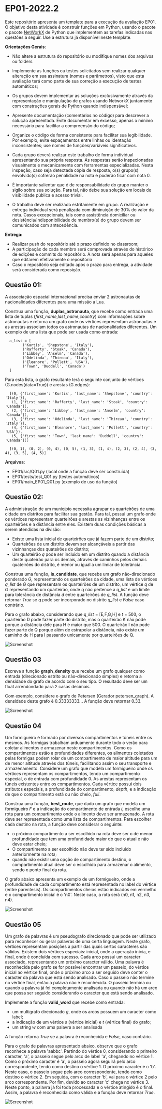 # EP01-2022.2

Este repositório apresenta um template para a execução da avaliação EP01. O objetivo desta atividade é construir funções em Python, usando o pacote o pacote [NetWorkX](https://networkx.org/) de Python que implementem as tarefas indicadas nas questões a seguir. Use a estrutura já disponível neste template. 

**Orientações Gerais**:
* Não altere a estrutura do repositório ou modifique nomes dos arquivos ou folders

* Implemente as funções ou testes solicitados sem realizar qualquer alteração em sua assinatura (nomes e parâmetros), visto que esta avaliação terá como parte de sua correção a execução de testes automáticos;

* Os grupos devem implementar as soluções exclusivamente através da representação e manipulação de grafos usando NetworkX juntamente com construções gerais de Python quando indispensável;

* Apresente documentação (comentários no código) para descrever a solução apresentada. Evite documentar em excesso, apenas o mínimo necessário para facilitar a compreensão do código;

* Organize o código de forma consistente para facilitar sua legibilidade. Por exemplo, evite espaçamentos entre linhas ou identação inconsistentes; use nomes de funções/variáveis significativos.
* Cada grupo deverá realizar este trabalho de forma individual apresentando sua própria resposta. As respostas serão inspecionadas visualmente e mecanicamente com ferramentas especializadas. Nesta inspeção, caso seja detectada cópia de resposta, o(s) grupo(s) envolvido(s) sofrerão penalidade na nota e poderão ficar com nota 0.

* É importante salientar que é de responsabilidade do grupo manter o sigilo sobre sua solução. Para tal, não deixe sua solução em locais de visibilidade pública e acesso trivial.

* O trabalho deve ser realizado estritamente em grupo. A realização e entrega individual será penalizada com diminuição de 30% do valor da nota. Casos excepcionais, tais como assistência domiciliar ou desistência/indisponibilidade de membro(s) do grupo devem ser comunicados com antecedência.

**Entrega:**

* Realizar push do repositório até o prazo definido no classroom;
* A participação de cada membro será comprovada através do histórico de edições e commits do repositório. A nota será apenas para aqueles que editarem efetivamente o repositório
* Caso o repositório seja editado após o prazo para entrega, a atividade será considerada como reposição.

## Questão 01:

A associação espacial internacional precisa enviar 2 astronautas de nacionalidades 
diferentes para uma missão a Lua.

Construa uma função, **duplas_astronauta**, que recebe como entrada uma lista de tuplas (*first_name*,*last_name*,*country*) com informações sobre astronautas e retorna um grafo onde os vértices representam  astronautas e as arestas associam todos os astronautas de nacionalidades diferentes. 
Um exemplo de uma lista que pode ser usada como entrada:

      a_list = [
            ('Kurtis', 'Shepstone', 'Italy'),
            ('Rafferty', 'Stoak', 'Canada'),
            ('Libbey', 'Anselm', 'Canada'),
            ('Odelinda', 'Thireau', 'Italy'),
            ('Eleanore', 'Pollett', 'USA'),
            ('Town', 'Duddell', 'Canada')
      ]

Para esta lista, o grafo resultante terá o seguinte conjunto de vértices (G.nodes(data=True)) e arestas (G.edges):

      [(0, {'first_name': 'Kurtis', 'last_name': 'Shepstone', 'country': 'Italy'}), 
       (1, {'first_name': 'Rafferty', 'last_name': 'Stoak', 'country': 'Canada'}), 
       (2, {'first_name': 'Libbey', 'last_name': 'Anselm', 'country': 'Canada'}), 
       (3, {'first_name': 'Odelinda', 'last_name': 'Thireau', 'country': 'Italy'}), 
       (4, {'first_name': 'Eleanore', 'last_name': 'Pollett', 'country': 'USA'}), 
       (5, {'first_name': 'Town', 'last_name': 'Duddell', 'country': 'Canada'})]

      [(0, 1), (0, 2), (0, 4), (0, 5), (1, 3), (1, 4), (2, 3), (2, 4), (3, 4), (3, 5), (4, 5)]
      

**Arquivos**:
* EP01/src/Q01.py (local onde a função deve ser construída)
* EP01/tests/test_Q01.py (testes automáticos)
* EP01/main_EP01_Q01.py (exemplo de uso da função)

## Questão 02:

A administração de um município necessita agrupar os quarteirões de uma cidade em distritos para facilitar sua gestão. Para tal, possui um grafo onde os vértices representam quarteirões e arestas as vizinhanças entre os quarteirões e a distância entre eles. Existem duas condições básicas a serem atendidas na divisão: 

* Existe uma lista inicial de quarteirões que já fazem parte de um distrito;
* Quarteirões de um distrito devem ser alcançáveis a partir das vizinhanças dos quateirões do distrito;
* Um quarteirão *q* pode ser incluído em um distrito quando a distância deste quateirão para os demais, através de caminhos pelos demais quateirões do distrito, é menor ou igual a um limiar de tolerância.

Construa uma função, **is_candidate**, que recebe um grafo não-direcionado ponderado *G*, representando os quarteirões da cidade, uma lista de vértices *q_list* de *G* que representam os quarteirões de um distrito, um vértice *q* de *G* representando um quarteirão, onde *q* não pertence a *q_list* e um limite para tolerância de distância *d* entre quarteirões de *q_list*. A função deve retornar *True* se *q* pode ser incorporado no distrito *q_list* e *False* caso contrário. 

Para o grafo abaixo, considerando que *q_list* = [E,F,G,H] e *t* = 500, o quarteirão D pode fazer parte do distrito, mas o quarteirão K não pode porque a distância dele para H é maior que 500. O quarteirão I não pode fazer parte de Q porque além de estrapolar a distância, não existe um caminho de H para I passando unicamente por quarteirões de Q.

![Screenshot](s-u-w-cy-sc-p-01.jpg)

## Questão 03

Escreva a função **graph_density** que recebe um grafo qualquer como entrada (direcionado estrito ou não-direcionado simples) e retorna a densidade do grafo de acordo com o seu tipo. O resultado deve ser um float arrendondado para 2 casas decimais.

Com exemplo, considere o grafo de Petersen (Gerador petersen_graph). A densidade deste grafo é 0.33333333... A função deve retornar 0.33.

![Screenshot](petersen-label.jpg)

## Questão 04

Um formigueiro é formado por diversos compartimentos e túneis entre os mesmos. As formigas trabalham arduamente durante todo o verão para coletar alimentos e armazenar neste compartimentos. Como os compartimentos estão a profundidades diferentes, os alimentos coletados pelas formigas podem rolar de um compartimento de maior altitude para um de menor altitude através dos túneis, facilitando assim o seu transporte e armazenamento. Considere um grafo que modela um formigueiro onde os vértices representam os compartimentos, tendo um compartimento especial, o de entrada com profundidade 0. As arestas representam
os túneis existentes entre os compartimentos. Cada vértice possui dois atributos especiais, a profundidade do compartimento, *depth*, e a indicação de que o compartimento está ou não cheio, *full*.

Construa uma função, **best_route**, que dado um grafo que modela um formigueiro *F* e a indicação do compartimento de entrada *i*, escolhe uma rota para um compartimento onde o alimento deve ser armazenado. A rota deve ser representada como uma lista de compartimentos. Para escolher cada destino na rota, a função deve considerar o seguinte:
  * o próximo compartimento a ser escolhido na rota deve ser o de menor profundidade que tem uma profundidade maior do que o atual e não deve estar cheio;
  * O compartimento a ser escolhido não deve ter sido incluído anteriormente na rota;
  * quando não existir uma opção de compartimento destino, o compartimento atual deve ser o escolhido para armazenar o alimento, sendo o ponto final da rota.

O grafo abaixo apresenta um exemplo de um formigueiro, onde a profundidade de cada compartimento está representada no label do vértice (entre parentesis). Os compartimentos cheios estão indicados em vermelho e o compartimento inicial é o 'n0'. Neste caso,
a rota será (n0, n1, n2, n3, n4).

![Screenshot](formigueiro.jpg)

## Questão 05

Um grafo de palavras é um pseudografo direcionado que pode ser utilizado para reconhecer ou gerar palavras de uma certa linguagem. Neste grafo, vértices representam posições a partir das quais certos caracteres são válidos. Existem dois vértices especiais: inicial, onde a operação inicia, e final, onde é concluída com sucesso. Cada arco possui um caracter associado, representando um próximo caracter válido. Uma palavra é reconhecida pelo grafo se for possível encontrar um passeio, do vértice inicial ao vértice final, onde o próximo arco a ser seguido deve conter o caracter da palavra que está sendo analisado. Caso o passeio não termine no vértice final, então a palavra não é reconhecida. O passeio termina ou quando a palavra já foi completamente analisada ou quando não há um arco que possa ser seguido considerando o caracter que está sendo analisado.

Implemente a função **valid_word** que recebe como entrada:
  - um multigrafo direcionado *g*, onde os arcos possuem um caracter como label;
  - a indicação de um vértice *s* (vértice inicial) e *t* (vértice final) do grafo;
  - um string *w* com uma palavra a ser analisada

A função retorna *True* se a palavra é reconhecida e *False*, caso contrário.

Para o grafo de palavras apresentado abaixo, observe que o grafo reconhece a palavra 'aabbc'. Partindo do vértice 0, considerando o primeiro caracter, 'a', o passeio segue pelo arco de label 'a', chegando no vértice 1. Como o próximo caracter é 'a', o passeio agora seguirá pelo arco correspondente, tendo como destino o vértice 1. O próximo caracter é o 'b'. Neste caso, o passeio segue pelo arco correspondente, tendo como destino o vértice 2. Em seguida, com o caracter 'b', vai para o vértice 2 pelo arco correspondente. Por fim, devido ao caracter 'c' chega no vértice 3. Neste ponto, a palavra já foi toda processada e o vértice atingido é o final. Assim, a palavra é reconhecida como válida e a função deve retornar *True*.

![Screenshot](automata01.jpg)



